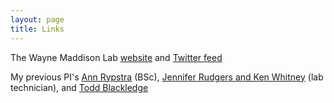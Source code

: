 ```yaml
---
layout: page
title: Links
---
```


The Wayne Maddison Lab [website](http://waynemaddisonlab.wordpress.com/) and [Twitter feed](http://twitter.com/salticids)

My previous PI's [Ann Rypstra]() (BSc), [Jennifer Rudgers and Ken Whitney](http://biology.unm.edu/WhitneyRudgers/) (lab technician), and [Todd Blackledge](http://gozips.uakron.edu/~tab27/)